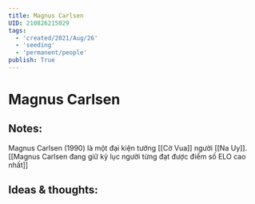 ```yaml
---
title: Magnus Carlsen
UID: 210826215029
tags:
  - 'created/2021/Aug/26'
  - 'seeding'
  - 'permanent/people'
publish: True
---
```

# Magnus Carlsen

## Notes:
Magnus Carlsen (1990) là một đại kiện tướng [[Cờ Vua]] người [[Na Uy]]. [[Magnus Carlsen đang giữ kỷ lục người từng đạt được điểm số ELO cao nhất]]

## Ideas & thoughts:
